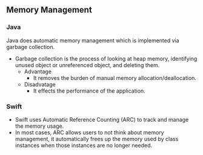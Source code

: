 ## Memory Management

### Java

Java does automatic memory management which is implemented via garbage collection.
- Garbage collection is the process of looking at heap memory, identifying unused object or unreferenced object, and deleting them.
	- Advantage
		- It removes the burden of manual memory allocation/deallocation.
	- Disadvatage
		- It effects the performance of the application.


### Swift

- Swift uses Automatic Reference Counting (ARC) to track and manage the memory usage. 
- In most cases, ARC allows users to not think about memory management, it automatically frees up the memory used by class instances when those instances are no longer needed.
